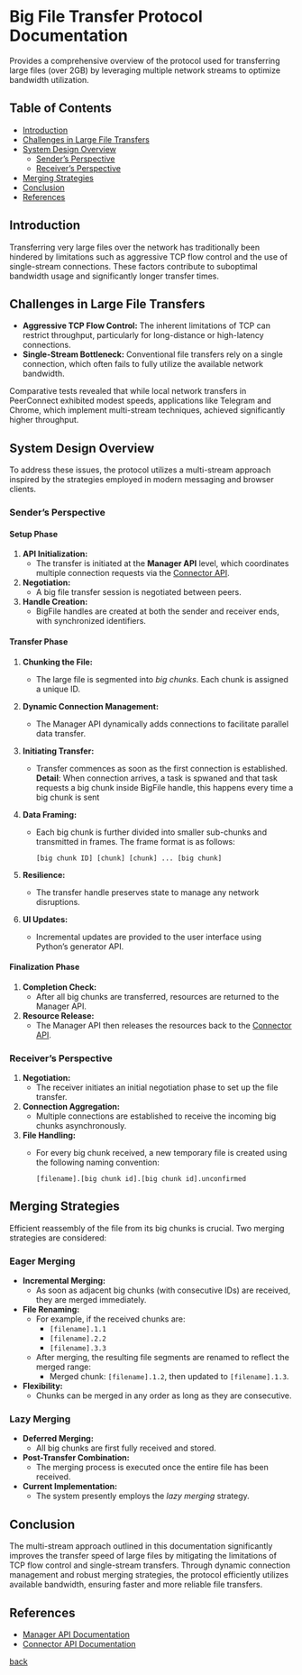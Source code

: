 # Big File Transfer Protocol Documentation

Provides a comprehensive overview of the protocol used for transferring large files (over 2GB) by leveraging multiple network streams to optimize bandwidth utilization.

## Table of Contents

- [Introduction](#introduction)
- [Challenges in Large File Transfers](#challenges-in-large-file-transfers)
- [System Design Overview](#system-design-overview)
  - [Sender’s Perspective](#senders-perspective)
  - [Receiver’s Perspective](#receivers-perspective)
- [Merging Strategies](#merging-strategies)
- [Conclusion](#conclusion)
- [References](#references)

## Introduction

Transferring very large files over the network has traditionally been hindered by limitations such as aggressive TCP flow control and the use of single-stream connections. These factors contribute to suboptimal bandwidth usage and significantly longer transfer times.

## Challenges in Large File Transfers

- **Aggressive TCP Flow Control:** The inherent limitations of TCP can restrict throughput, particularly for long-distance or high-latency connections.
- **Single-Stream Bottleneck:** Conventional file transfers rely on a single connection, which often fails to fully utilize the available network bandwidth.

Comparative tests revealed that while local network transfers in PeerConnect exhibited modest speeds, applications like Telegram and Chrome, which implement multi-stream techniques, achieved significantly higher throughput.

## System Design Overview

To address these issues, the protocol utilizes a multi-stream approach inspired by the strategies employed in modern messaging and browser clients.

### Sender’s Perspective

#### Setup Phase

1. **API Initialization:**  
   - The transfer is initiated at the **Manager API** level, which coordinates multiple connection requests via the [Connector API](/src_docs/core/connector.md).
2. **Negotiation:**  
   - A big file transfer session is negotiated between peers.
3. **Handle Creation:**  
   - BigFile handles are created at both the sender and receiver ends, with synchronized identifiers.

#### Transfer Phase

1. **Chunking the File:**  
   - The large file is segmented into *big chunks*. Each chunk is assigned a unique ID.
2. **Dynamic Connection Management:**  
   - The Manager API dynamically adds connections to facilitate parallel data transfer.
3. **Initiating Transfer:**  
   - Transfer commences as soon as the first connection is established.
   **Detail**: When connection arrives, a task is spwaned and that task requests a big chunk inside BigFile handle, this happens every time a big chunk is sent
4. **Data Framing:**  
   - Each big chunk is further divided into smaller sub-chunks and transmitted in frames. The frame format is as follows:

     ```plaintext
     [big chunk ID] [chunk] [chunk] ... [big chunk]
     ```

5. **Resilience:**  
   - The transfer handle preserves state to manage any network disruptions.
6. **UI Updates:**  
   - Incremental updates are provided to the user interface using Python’s generator API.

#### Finalization Phase

1. **Completion Check:**  
   - After all big chunks are transferred, resources are returned to the Manager API.
2. **Resource Release:**  
   - The Manager API then releases the resources back to the [Connector API](/src_docs/core/connector.md).

### Receiver’s Perspective

1. **Negotiation:**  
   - The receiver initiates an initial negotiation phase to set up the file transfer.
2. **Connection Aggregation:**  
   - Multiple connections are established to receive the incoming big chunks asynchronously.
3. **File Handling:**  
   - For every big chunk received, a new temporary file is created using the following naming convention:

     ```plaintext
     [filename].[big chunk id].[big chunk id].unconfirmed
     ```

## Merging Strategies

Efficient reassembly of the file from its big chunks is crucial. Two merging strategies are considered:

### Eager Merging

- **Incremental Merging:**  
  - As soon as adjacent big chunks (with consecutive IDs) are received, they are merged immediately.
- **File Renaming:**  
  - For example, if the received chunks are:
    - ` [filename].1.1 `
    - ` [filename].2.2 `
    - ` [filename].3.3 `
  - After merging, the resulting file segments are renamed to reflect the merged range:
    - Merged chunk: ` [filename].1.2 `, then updated to ` [filename].1.3 `.
- **Flexibility:**  
  - Chunks can be merged in any order as long as they are consecutive.

### Lazy Merging

- **Deferred Merging:**  
  - All big chunks are first fully received and stored.
- **Post-Transfer Combination:**  
  - The merging process is executed once the entire file has been received.
- **Current Implementation:**  
  - The system presently employs the *lazy merging* strategy.

## Conclusion

The multi-stream approach outlined in this documentation significantly improves the transfer speed of large files by mitigating the limitations of TCP flow control and single-stream transfers. Through dynamic connection management and robust merging strategies, the protocol efficiently utilizes available bandwidth, ensuring faster and more reliable file transfers.

## References

- [Manager API Documentation](/src_docs/managers/README.md)
- [Connector API Documentation](/src_docs/core/connector.md)

[back](/src_docs/transfer)
